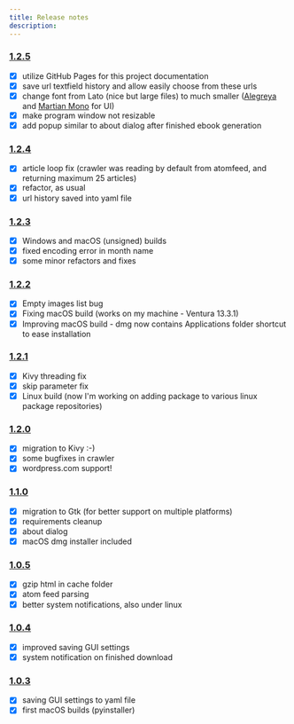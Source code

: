```yaml
---
title: Release notes
description: 
---
```


### [1.2.5](#in-development)
- [x] utilize GitHub Pages for this project documentation
- [x] save url textfield history and allow easily choose from these urls
- [x] change font from Lato (nice but large files) to much smaller ([Alegreya](https://github.com/huertatipografica/Alegreya) and [Martian Mono](https://github.com/evilmartians/mono) for UI)
- [x] make program window not resizable
- [x] add popup similar to about dialog after finished ebook generation

### [1.2.4](https://github.com/bohdanbobrowski/blog2epub/releases/tag/v1.2.4)
- [x] article loop fix (crawler was reading by default from atomfeed, and returning maximum 25 articles)
- [x] refactor, as usual
- [x] url history saved into yaml file

### [1.2.3](https://github.com/bohdanbobrowski/blog2epub/releases/tag/v1.2.3)
- [x] Windows and macOS (unsigned) builds
- [x] fixed encoding error in month name
- [x] some minor refactors and fixes

### [1.2.2](https://github.com/bohdanbobrowski/blog2epub/releases/tag/v1.2.2)
- [x] Empty images list bug
- [x] Fixing macOS build (works on my machine - Ventura 13.3.1)
- [x] Improving macOS build - dmg now contains Applications folder shortcut to ease installation

### [1.2.1](https://github.com/bohdanbobrowski/blog2epub/releases/tag/v1.2.1)
- [x] Kivy threading fix
- [x] skip parameter fix
- [x] Linux build (now I'm working on adding package to various linux package repositories)

### [1.2.0](https://github.com/bohdanbobrowski/blog2epub/releases/tag/v1.2.0)
- [x] migration to Kivy :-)
- [x] some bugfixes in crawler
- [x] wordpress.com support!

### [1.1.0](https://github.com/bohdanbobrowski/blog2epub/releases/tag/v1.1.0)
- [x] migration to Gtk (for better support on multiple platforms)
- [x] requirements cleanup
- [x] about dialog
- [x] macOS dmg installer included

### [1.0.5](https://github.com/bohdanbobrowski/blog2epub/releases/tag/v1.0.5)
- [x] gzip html in cache folder
- [x] atom feed parsing
- [x] better system notifications, also under linux

### [1.0.4](https://github.com/bohdanbobrowski/blog2epub/releases/tag/v1.0.4)
- [x] improved saving GUI settings
- [x] system notification on finished download

### [1.0.3](https://github.com/bohdanbobrowski/blog2epub/releases/tag/v1.0.3)

- [x] saving GUI settings to yaml file
- [x] first macOS builds (pyinstaller)
